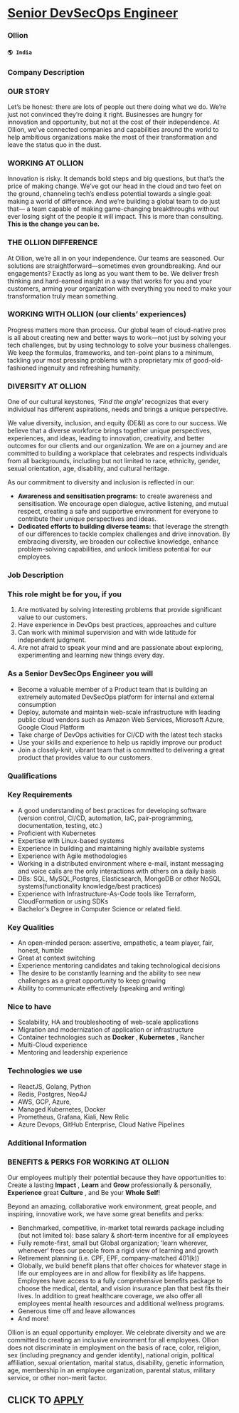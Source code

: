 # [Senior DevSecOps Engineer](https://www.remotewlb.com/apply/senior-devsecops-engineer-84504)  
### Ollion  
#### `🌎 India`  

### Company Description

### OUR STORY

Let’s be honest: there are lots of people out there doing what we do. We’re just not convinced they’re doing it right. Businesses are hungry for innovation and opportunity, but not at the cost of their independence. At Ollion, we’ve connected companies and capabilities around the world to help ambitious organizations make the most of their transformation and leave the status quo in the dust.

### WORKING AT OLLION

Innovation is risky. It demands bold steps and big questions, but that’s the price of making change. We’ve got our head in the cloud and two feet on the ground, channeling tech’s endless potential towards a single goal: making a world of difference. And we’re building a global team to do just that— a team capable of making game-changing breakthroughs without ever losing sight of the people it will impact. This is more than consulting. **This is the change you can be.**

### THE OLLION DIFFERENCE

At Ollion, we’re all in on your independence. Our teams are seasoned. Our solutions are straightforward—sometimes even groundbreaking. And our engagements? Exactly as long as you want them to be. We deliver fresh thinking and hard-earned insight in a way that works for you and your customers, arming your organization with everything you need to make your transformation truly mean something.

### WORKING WITH OLLION (our clients’ experiences)

Progress matters more than process. Our global team of cloud-native pros is all about creating new and better ways to work—not just by solving your tech challenges, but by using technology to solve your business challenges. We keep the formulas, frameworks, and ten-point plans to a minimum, tackling your most pressing problems with a proprietary mix of good-old-fashioned ingenuity and refreshing humanity.

### DIVERSITY AT OLLION

One of our cultural keystones, _‘Find the angle’_ recognizes that every individual has different aspirations, needs and brings a unique perspective.

We value diversity, inclusion, and equity (DE&I) as core to our success. We believe that a diverse workforce brings together unique perspectives, experiences, and ideas, leading to innovation, creativity, and better outcomes for our clients and our organization. We are on a journey and are committed to building a workplace that celebrates and respects individuals from all backgrounds, including but not limited to race, ethnicity, gender, sexual orientation, age, disability, and cultural heritage.

As our commitment to diversity and inclusion is reflected in our:

  * **Awareness and sensitisation programs:** to create awareness and sensitisation. We encourage open dialogue, active listening, and mutual respect, creating a safe and supportive environment for everyone to contribute their unique perspectives and ideas. 
  * **Dedicated efforts to building diverse teams:** that leverage the strength of our differences to tackle complex challenges and drive innovation. By embracing diversity, we broaden our collective knowledge, enhance problem-solving capabilities, and unlock limitless potential for our employees.

### Job Description

### This role might be for you, if you

  1. Are motivated by solving interesting problems that provide significant value to our customers. 
  2. Have experience in DevOps best practices, approaches and culture
  3. Can work with minimal supervision and with wide latitude for independent judgment.
  4. Are not afraid to speak your mind and are passionate about exploring, experimenting and learning new things every day.

### As a Senior DevSecOps Engineer you will

  * Become a valuable member of a Product team that is building an extremely automated DevSecOps platform for internal and external consumption
  * Deploy, automate and maintain web-scale infrastructure with leading public cloud vendors such as Amazon Web Services, Microsoft Azure, Google Cloud Platform
  * Take charge of DevOps activities for CI/CD with the latest tech stacks
  * Use your skills and experience to help us rapidly improve our product
  * Join a closely-knit, vibrant team that is committed to delivering a great product that provides value to our customers.

### Qualifications

### Key Requirements

  * A good understanding of best practices for developing software (version control, CI/CD, automation, IaC, pair-programming, documentation, testing, etc.)
  * Proficient with Kubernetes
  * Expertise with Linux-based systems
  * Experience in building and maintaining highly available systems
  * Experience with Agile methodologies
  * Working in a distributed environment where e-mail, instant messaging and voice calls are the only interactions with others on a daily basis
  * DBs: SQL, MySQL,Postgres, Elasticsearch, MongoDB or other NoSQL systems(functionality knowledge/best practices)
  * Experience with Infrastructure-As-Code tools like Terraform, CloudFormation or using SDKs
  * Bachelor's Degree in Computer Science or related field.

### Key Qualities

  * An open-minded person: assertive, empathetic, a team player, fair, honest, humble
  * Great at context switching 
  * Experience mentoring candidates and taking technological decisions
  * The desire to be constantly learning and the ability to see new challenges as a great opportunity to keep growing
  * Ability to communicate effectively (speaking and writing)

### Nice to have

  * Scalability, HA and troubleshooting of web-scale applications
  * Migration and modernization of application or infrastructure
  * Container technologies such as **Docker** , **Kubernetes** , Rancher
  * Multi-Cloud experience
  * Mentoring and leadership experience

### Technologies we use

  * ReactJS, Golang, Python
  * Redis, Postgres, Neo4J
  * AWS, GCP, Azure, 
  * Managed Kubernetes, Docker
  * Prometheus, Grafana, Kiali, New Relic
  * Azure Devops, GitHub Enterprise, Cloud Native Pipelines

### Additional Information

### BENEFITS & PERKS FOR WORKING AT OLLION

Our employees multiply their potential because they have opportunities to: Create a lasting **Impact** , **Learn** and **Grow** professionally & personally, **Experience** great **Culture** , and Be your **Whole Self**!

Beyond an amazing, collaborative work environment, great people, and inspiring, innovative work, we have some great benefits and perks:

  * Benchmarked, competitive, in-market total rewards package including (but not limited to): base salary & short-term incentive for all employees
  * Fully remote-first, small but Global organization; ‘learn wherever, whenever’ frees our people from a rigid view of learning and growth
  * Retirement planning (i.e. CPF, EPF, company-matched 401(k))
  * Globally, we build benefit plans that offer choices for whatever stage in life our employees are in and allow for flexibility as life happens. Employees have access to a fully comprehensive benefits package to choose the medical, dental, and vision insurance plan that best fits their lives. In addition to great healthcare coverage, we also offer all employees mental health resources and additional wellness programs.
  * Generous time off and leave allowances
  * And more!

Ollion is an equal opportunity employer. We celebrate diversity and we are committed to creating an inclusive environment for all employees. Ollion does not discriminate in employment on the basis of race, color, religion, sex (including pregnancy and gender identity), national origin, political affiliation, sexual orientation, marital status, disability, genetic information, age, membership in an employee organization, parental status, military service, or other non-merit factor.

  
## CLICK TO [APPLY](https://www.remotewlb.com/apply/senior-devsecops-engineer-84504)


